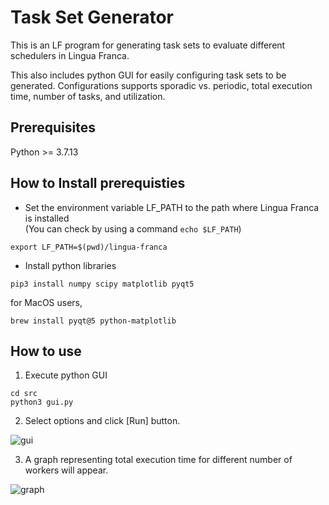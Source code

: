 # Task Set Generator
This is an LF program for generating task sets to evaluate different schedulers in Lingua Franca. 

This also includes python GUI for easily configuring task sets to be generated. 
Configurations supports sporadic vs. periodic, total execution time, number of tasks, and utilization.

## Prerequisites
Python >= 3.7.13


## How to Install prerequisties
* Set the environment variable LF_PATH to the path where Lingua Franca is installed  
  (You can check by using a command `echo $LF_PATH`)
```
export LF_PATH=$(pwd)/lingua-franca
```

* Install python libraries
```
pip3 install numpy scipy matplotlib pyqt5
```

for MacOS users, 
```
brew install pyqt@5 python-matplotlib
```

## How to use

1. Execute python GUI
```
cd src
python3 gui.py
```

2. Select options and click [Run] button.

![gui](https://user-images.githubusercontent.com/43602849/171114948-b6820891-a655-4165-af48-16ada7836900.png)

3. A graph representing total execution time for different number of workers will appear.


![graph](https://user-images.githubusercontent.com/43602849/171115217-db1fec79-c088-4704-82eb-1ba817d519d5.png)
